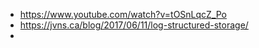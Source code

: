 * https://www.youtube.com/watch?v=tOSnLqcZ_Po
* https://jvns.ca/blog/2017/06/11/log-structured-storage/
* 
